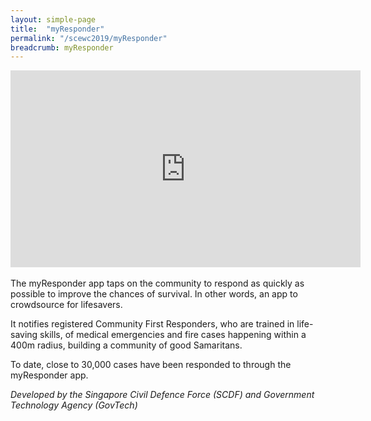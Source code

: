 ```yaml
---
layout: simple-page
title:  "myResponder"
permalink: "/scewc2019/myResponder"
breadcrumb: myResponder
---
```


<div class="bp-youtube">
  <iframe width="560" height="315" src="https://www.youtube.com/embed/vwOetdgO6UU" frameborder="0" allow="autoplay; encrypted-media" allowfullscreen></iframe>
</div>
<br>
The myResponder app taps on the community to respond as quickly as possible to improve the chances of survival. In other words, an app to crowdsource for lifesavers. 

It notifies registered Community First Responders, who are trained in life-saving skills, of medical emergencies and fire cases happening within a 400m radius, building a community of good Samaritans. 

To date, close to 30,000 cases have been responded to through the myResponder app. 

*Developed by the Singapore Civil Defence Force (SCDF) and Government Technology Agency (GovTech)* 
